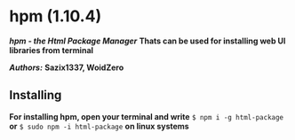 # hpm (1.10.4)

***hpm - the Html Package Manager***
**Thats can be used for installing web UI libraries from terminal**

***Authors:*** **Sazix1337, WoidZero**

## Installing

**For installing hpm, open your terminal and write** ``$ npm i -g html-package`` **or** ``$ sudo npm -i html-package`` **on linux systems**
